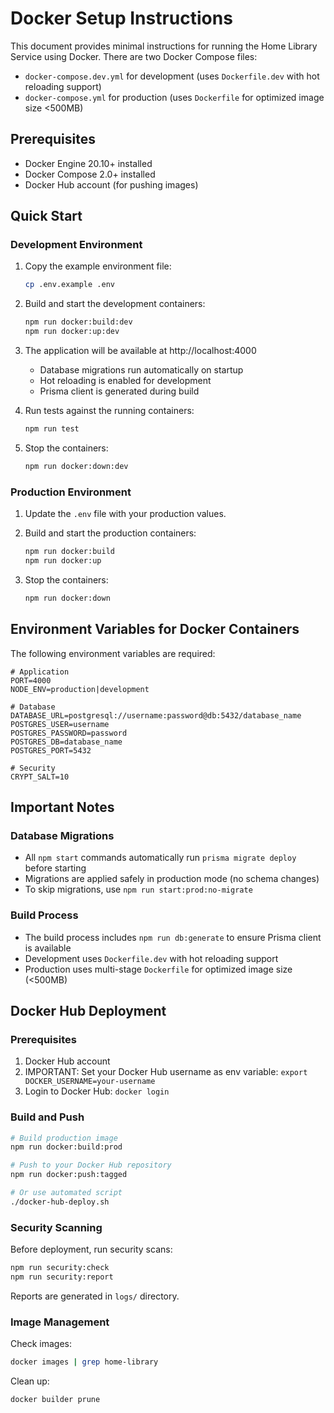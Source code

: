 # Docker Setup Instructions

This document provides minimal instructions for running the Home Library Service using Docker.
There are two Docker Compose files:
- `docker-compose.dev.yml` for development (uses `Dockerfile.dev` with hot reloading support)
- `docker-compose.yml` for production (uses `Dockerfile` for optimized image size <500MB)

## Prerequisites

- Docker Engine 20.10+ installed
- Docker Compose 2.0+ installed
- Docker Hub account (for pushing images)

## Quick Start

### Development Environment

1. Copy the example environment file:
   ```bash
   cp .env.example .env
   ```

2. Build and start the development containers:
   ```bash
   npm run docker:build:dev
   npm run docker:up:dev
   ```

3. The application will be available at http://localhost:4000
   - Database migrations run automatically on startup
   - Hot reloading is enabled for development
   - Prisma client is generated during build

4. Run tests against the running containers:
   ```bash
   npm run test
   ```

5. Stop the containers:
   ```bash
   npm run docker:down:dev
   ```

### Production Environment

1. Update the `.env` file with your production values.

2. Build and start the production containers:
   ```bash
   npm run docker:build
   npm run docker:up
   ```

3. Stop the containers:
   ```bash
   npm run docker:down
   ```

## Environment Variables for Docker Containers

The following environment variables are required:

```env
# Application
PORT=4000
NODE_ENV=production|development

# Database
DATABASE_URL=postgresql://username:password@db:5432/database_name
POSTGRES_USER=username
POSTGRES_PASSWORD=password
POSTGRES_DB=database_name
POSTGRES_PORT=5432

# Security
CRYPT_SALT=10
```

## Important Notes

### Database Migrations
- All `npm start` commands automatically run `prisma migrate deploy` before starting
- Migrations are applied safely in production mode (no schema changes)
- To skip migrations, use `npm run start:prod:no-migrate`

### Build Process
- The build process includes `npm run db:generate` to ensure Prisma client is available
- Development uses `Dockerfile.dev` with hot reloading support
- Production uses multi-stage `Dockerfile` for optimized image size (<500MB)

## Docker Hub Deployment

### Prerequisites
1. Docker Hub account
2. IMPORTANT: Set your Docker Hub username as env variable: `export DOCKER_USERNAME=your-username`
3. Login to Docker Hub: `docker login`

### Build and Push

```bash
# Build production image
npm run docker:build:prod

# Push to your Docker Hub repository
npm run docker:push:tagged

# Or use automated script
./docker-hub-deploy.sh
```

### Security Scanning

Before deployment, run security scans:
```bash
npm run security:check
npm run security:report
```

Reports are generated in `logs/` directory.

### Image Management

Check images:
```bash
docker images | grep home-library
```

Clean up:
```bash
docker builder prune
```